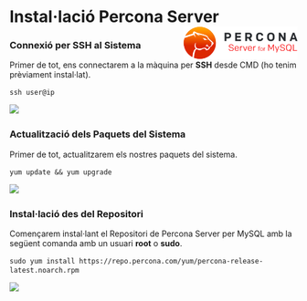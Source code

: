 # Instal·lació Percona Server <img align="right" width="200" src="captures/percona_logo.png"/>

### Connexió per SSH al Sistema
Primer de tot, ens connectarem a la màquina per **SSH** desde CMD (ho tenim prèviament instal·lat).
```
ssh user@ip 
```
<img src="captures/ssh.png">


### Actualització dels Paquets del Sistema
Primer de tot, actualitzarem els nostres paquets del sistema.
```
yum update && yum upgrade
```
<img src="captures/upgrade.png">

### Instal·lació des del Repositori
Començarem instal·lant el Repositori de Percona Server per MySQL amb la següent comanda amb un usuari **root** o **sudo**.
```
sudo yum install https://repo.percona.com/yum/percona-release-latest.noarch.rpm
```
<img src="captures/install_percona.png">


